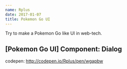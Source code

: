 ```yaml
---
name: Rplus
date: 2017-01-07
title: Pokemon Go UI
---
```


Try to make a Pokemon Go like UI in web-tech.

## [Pokemon Go UI] Component: Dialog

codepen: http://codepen.io/Rplus/pen/wgapbw
